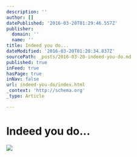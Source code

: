 ```yaml
---
description: ''
author: []
datePublished: '2016-03-20T01:29:46.557Z'
publisher:
  domain: ''
  name: ''
title: Indeed you do...
dateModified: '2016-03-20T01:28:34.837Z'
sourcePath: _posts/2016-03-20-indeed-you-do.md
published: true
inFeed: true
hasPage: true
inNav: false
url: indeed-you-do/index.html
_context: 'http://schema.org'
_type: Article

---
```

# Indeed you do...
![](https://the-grid-user-content.s3-us-west-2.amazonaws.com/f08549bc-94b1-4629-b948-a3df3859c2d6.png)